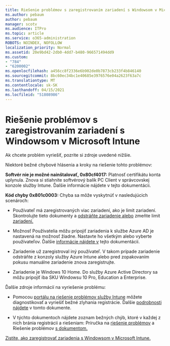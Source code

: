 ```yaml
---
title: Riešenie problémov s zaregistrovaním zariadení s Windowsom v Microsoft Intune
ms.author: pebaum
author: pebaum
manager: scotv
ms.audience: ITPro
ms.topic: article
ms.service: o365-administration
ROBOTS: NOINDEX, NOFOLLOW
localization_priority: Normal
ms.assetid: 20e9bd42-2db0-4dd7-b480-966571494dd9
ms.custom:
- "784"
- "6200002"
ms.openlocfilehash: a456cc8f2336e6b902de0b7873cb233f4b846140
ms.sourcegitcommit: 8bc60ec34bc1e40685e3976576e04a2623f63a7c
ms.translationtype: MT
ms.contentlocale: sk-SK
ms.lasthandoff: 04/15/2021
ms.locfileid: "51808986"
---
```

# <a name="troubleshoot-issues-with-enrolling-windows-devices-in-microsoft-intune"></a>Riešenie problémov s zaregistrovaním zariadení s Windowsom v Microsoft Intune

Ak chcete problém vyriešiť, pozrite si zdroje uvedené nižšie.
  
Niektoré bežné chybové hlásenia a kroky na riešenie tohto problémov:
  
 **Softvér nie je možné nainštalovať, 0x80cf4017:** Platnosť certifikátu konta uplynula. Znova si stiahnite softvérový balík PC Client v správcovskej konzole služby Intune. Ďalšie informácie nájdete v tejto dokumentácii.
  
 **Kód chyby 0x801c0003:** Chyba sa môže vyskytnúť v nasledujúcich scenároch:
  
-  Používateľ má zaregistrovaných viac zariadení, ako je limit zariadení. Skontrolujte tieto dokumenty a [odstráňte zariadenie alebo](https://docs.microsoft.com/intune/devices-wipe) zmeňte limit [zariadení.](https://docs.microsoft.com/intune/enrollment-restrictions-set#set-device-limit-restrictions)

-  Možnosť Používatelia môžu pripojiť zariadenia k službe Azure AD je nastavená na možnosť žiadne. Nastavte ho všetkým alebo vyberte používateľov. Ďalšie [informácie nájdete v](https://docs.microsoft.com/azure/active-directory/device-management-azure-portal#configure-device-settings) tejto dokumentácii.

-  Zariadenie už zaregistroval iný používateľ. V takom prípade zariadenie odstráňte z konzoly služby Azure Intune alebo pred zopakovaním pokusu manuálne zariadenie znova zaregistrujte.

-  Zariadenie je Windows 10 Home. Do služby Azure Active Directory sa môžu pripojiť iba SKU Windowsu 10 Pro, Education a Enterprise.

Ďalšie zdroje informácií na vyriešenie problému:
  
-  Pomocou [portálu na riešenie problémov služby Intune](https://devicemanagement.microsoft.com/#blade/Microsoft_Intune_DeviceSettings/TroubleshootBlade) môžete diagnostikovať a vyriešiť bežné zlyhania registrácie. Ďalšie [podrobnosti nájdete](https://docs.microsoft.com/intune/help-desk-operators) v tomto dokumente.

-  V týchto dokumentoch nájdete zoznam bežných chýb, ktoré v každej z nich bránia registrácii a riešeniam: Príručka na [riešenie problémov](https://support.microsoft.com/help/4089533/troubleshooting-windows-device-enrollment-problems-in-microsoft-intune) a Riešenie problémov [s dokumentom.](https://docs.microsoft.com/troubleshoot/mem/intune/troubleshoot-device-enrollment-in-intune)

[Zistite, ako zaregistrovať zariadenia s Windowsom v Microsoft Intune.](https://docs.microsoft.com/intune/windows-enroll)
